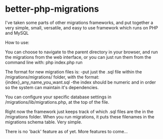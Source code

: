 better-php-migrations
=====================

I've taken some parts of other migrations frameworks, and put together a very simple, small, versatile, and easy to use framework which runs on PHP and MySQL


How to use:


You can choose to navigate to the parent directory in your browser, and run the migrations from the web interface, or you can just run them from the command line with:
   php index.php run
 
The format for new migration files is:
  -put just the .sql file within the /migrations/migrations/ folder, with the format:
      {index}_any_name_you_want.sql
  -the index should be numeric and in order so the system can maintain it's dependencies.

You can configure your specific database settings in /migrations/lib/migrations.php, at the top of the file.

Right now the framework just keeps track of which .sql files are the in the /migrations folder. When you run migrations, it puts these filenames in the migrations schema table. Very simple.

There is no 'back' feature as of yet. More features to come...
